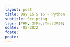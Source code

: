 ```yaml
---
layout: post
title: Day 15 & 16 - Python 
subtitle: Scripting
tags: [THM, 25DaysXmas2020]
odate: -05-2022
fdate: 
pdate: 
---
```


